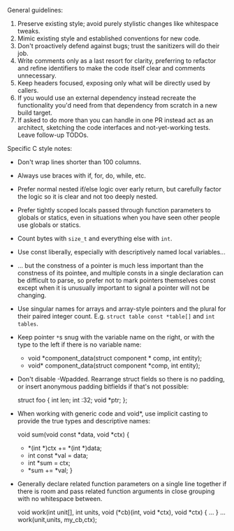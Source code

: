 General guidelines:
1) Preserve existing style; avoid purely stylistic changes like whitespace tweaks.
2) Mimic existing style and established conventions for new code.
3) Don't proactively defend against bugs; trust the sanitizers will do their job.
4) Write comments only as a last resort for clarity, preferring to refactor and
   refine identifiers to make the code itself clear and comments unnecessary.
5) Keep headers focused, exposing only what will be directly used by callers.
6) If you would use an external dependency instead recreate the functionality
   you'd need from that dependency from scratch in a new build target.
7) If asked to do more than you can handle in one PR instead act as an architect,
   sketching the code interfaces and not-yet-working tests.  Leave follow-up TODOs.

Specific C style notes:
- Don't wrap lines shorter than 100 columns.
- Always use braces with if, for, do, while, etc.
- Prefer normal nested if/else logic over early return,
  but carefully factor the logic so it is clear and not too deeply nested.
- Prefer tightly scoped locals passed through function parameters to globals or statics,
  even in situations when you have seen other people use globals or statics.
- Count bytes with `size_t` and everything else with `int`.
- Use const liberally, especially with descriptively named local variables...
- ... but the constness of a pointer is much less important than the constness
  of its pointee, and multiple consts in a single declaration can be difficult
  to parse, so prefer not to mark pointers themselves const except when it is
  unusually important to signal a pointer will not be changing.
- Use singular names for arrays and array-style pointers and the plural for their
  paired integer count.  E.g. `struct table const *table[]` and `int tables`.
- Keep pointer `*`s snug with the variable name on the right,
  or with the type to the left if there is no variable name:

    - void *component_data(struct component * comp, int entity);
    + void* component_data(struct component *comp, int entity);

- Don't disable -Wpadded.  Rearrange struct fields so there is no padding,
  or insert anonymous padding bitfields if that's not possible:

    struct foo {
        int   len;
        int   :32;
        void *ptr;
    };

- When working with generic code and void*, use implicit casting to provide the
  true types and descriptive names:

     void sum(void const *data, void *ctx) {
    -    *(int *)ctx += *(int *)data;
    +    int const *val = data;
    +    int       *sum = ctx;
    +    *sum += *val;
     }

- Generally declare related function parameters on a single line together if there is room
  and pass related function arguments in close grouping with no whitespace between.

    void work(int unit[], int units,
              void (*cb)(int, void *ctx), void *ctx) { ... }
    ...
    work(unit,units, my_cb,ctx);
